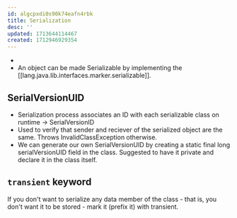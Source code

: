 ```yaml
---
id: algcpxdi0s90k74eafn4rbk
title: Serialization
desc: ''
updated: 1713644114467
created: 1712946929354
---
```


- 
- An object can be made Serializable by implementing the [[lang.java.lib.interfaces.marker.serializable]].

## SerialVersionUID

- Serialization process associates an ID with each serializable class on runtime → SerialVersionID
- Used to verify that sender and reciever of the serialized object are the same. Throws InvalidClassException otherwise.
- We can generate our own SerialVersionUID by creating a static final long serialVersionUID field in the class. Suggested to have it private and declare it in the class itself.


## `transient` keyword

If you don't want to serialize any data member of the class - that is, you don't want it to be stored - mark it (prefix it) with transient.
